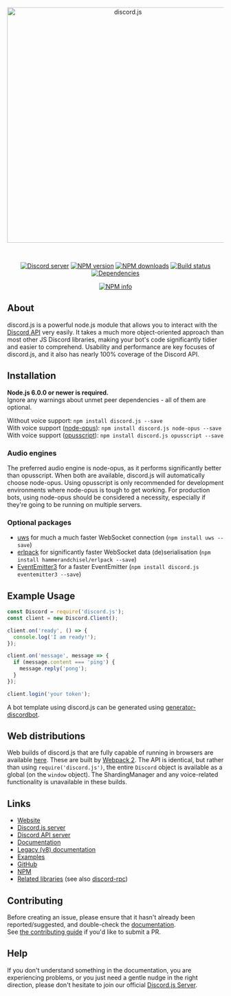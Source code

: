 <div align="center">
  <br />
  <p>
    <a href="https://discord.js.org"><img src="https://i.imgur.com/260XFXQ.png" width="546" alt="discord.js" /></a>
  </p>
  <br />
  <p>
    <a href="https://discord.gg/bRCvFy9"><img src="https://discordapp.com/api/guilds/222078108977594368/embed.png" alt="Discord server" /></a>
    <a href="https://www.npmjs.com/package/discord.js"><img src="https://img.shields.io/npm/v/discord.js.svg?maxAge=3600" alt="NPM version" /></a>
    <a href="https://www.npmjs.com/package/discord.js"><img src="https://img.shields.io/npm/dt/discord.js.svg?maxAge=3600" alt="NPM downloads" /></a>
    <a href="https://travis-ci.org/hydrabolt/discord.js"><img src="https://travis-ci.org/hydrabolt/discord.js.svg" alt="Build status" /></a>
    <a href="https://david-dm.org/hydrabolt/discord.js"><img src="https://img.shields.io/david/hydrabolt/discord.js.svg?maxAge=3600" alt="Dependencies" /></a>
  </p>
  <p>
    <a href="https://nodei.co/npm/discord.js/"><img src="https://nodei.co/npm/discord.js.png?downloads=true&stars=true" alt="NPM info" /></a>
  </p>
</div>

## About
discord.js is a powerful node.js module that allows you to interact with the [Discord API](https://discordapp.com/developers/docs/intro) very easily.
It takes a much more object-oriented approach than most other JS Discord libraries, making your bot's code significantly tidier and easier to comprehend.
Usability and performance are key focuses of discord.js, and it also has nearly 100% coverage of the Discord API.

## Installation
**Node.js 6.0.0 or newer is required.**  
Ignore any warnings about unmet peer dependencies - all of them are optional.

Without voice support: `npm install discord.js --save`  
With voice support ([node-opus](https://www.npmjs.com/package/node-opus)): `npm install discord.js node-opus --save`  
With voice support ([opusscript](https://www.npmjs.com/package/opusscript)): `npm install discord.js opusscript --save`  

### Audio engines
The preferred audio engine is node-opus, as it performs significantly better than opusscript. When both are available, discord.js will automatically choose node-opus.
Using opusscript is only recommended for development environments where node-opus is tough to get working.
For production bots, using node-opus should be considered a necessity, especially if they're going to be running on multiple servers.

### Optional packages
- [uws](https://www.npmjs.com/package/uws) for much a much faster WebSocket connection (`npm install uws --save`)
- [erlpack](https://github.com/hammerandchisel/erlpack) for significantly faster WebSocket data (de)serialisation (`npm install hammerandchisel/erlpack --save`)
- [EventEmitter3](https://www.npmjs.com/package/eventemitter3) for a faster EventEmitter (`npm install discord.js eventemitter3 --save`)  

## Example Usage
```js
const Discord = require('discord.js');
const client = new Discord.Client();

client.on('ready', () => {
  console.log('I am ready!');
});

client.on('message', message => {
  if (message.content === 'ping') {
    message.reply('pong');
  }
});

client.login('your token');
```

A bot template using discord.js can be generated using [generator-discordbot](https://www.npmjs.com/package/generator-discordbot).

## Web distributions
Web builds of discord.js that are fully capable of running in browsers are available [here](https://github.com/hydrabolt/discord.js/tree/webpack).
These are built by [Webpack 2](https://webpack.js.org/). The API is identical, but rather than using `require('discord.js')`,
the entire `Discord` object is available as a global (on the `window` object).
The ShardingManager and any voice-related functionality is unavailable in these builds.

## Links
* [Website](https://discord.js.org/)
* [Discord.js server](https://discord.gg/bRCvFy9)
* [Discord API server](https://discord.gg/rV4BwdK)
* [Documentation](https://discord.js.org/#/docs)
* [Legacy (v8) documentation](http://discordjs.readthedocs.io/en/8.2.0/docs_client.html)
* [Examples](https://github.com/hydrabolt/discord.js/tree/master/docs/examples)
* [GitHub](https://github.com/hydrabolt/discord.js)
* [NPM](https://www.npmjs.com/package/discord.js)
* [Related libraries](https://discordapi.com/unofficial/libs.html) (see also [discord-rpc](https://www.npmjs.com/package/discord-rpc))

## Contributing
Before creating an issue, please ensure that it hasn't already been reported/suggested, and double-check the
[documentation](https://discord.js.org/#/docs).  
See [the contributing guide](CONTRIBUTING.md) if you'd like to submit a PR.

## Help
If you don't understand something in the documentation, you are experiencing problems, or you just need a gentle
nudge in the right direction, please don't hesitate to join our official [Discord.js Server](https://discord.gg/bRCvFy9).
